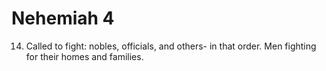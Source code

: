 # Nehemiah 4


14) Called to fight: nobles, officials, and others- in that order. 
  Men fighting for their homes and families.
